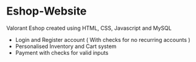 # Eshop-Website
Valorant Eshop created using HTML, CSS, Javascript and MySQL
- Login and Register account ( With checks for no recurring accounts )
- Personalised Inventory and Cart system
- Payment with checks for valid inputs 
